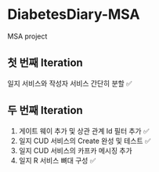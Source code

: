 # DiabetesDiary-MSA
MSA project

## 첫 번째 Iteration 
일지 서비스와 작성자 서비스 간단히 분할 ✅

## 두 번째 Iteration

1. 게이트 웨이 추가 및 상관 관계 Id 필터 추가 ✅
2. 일지 CUD 서비스의 Create 완성 및 테스트 ✅
3. 일지 CUD 서비스의 카프카 메시징 추가 
4. 일지 R 서비스 뼈대 구성 ✅

